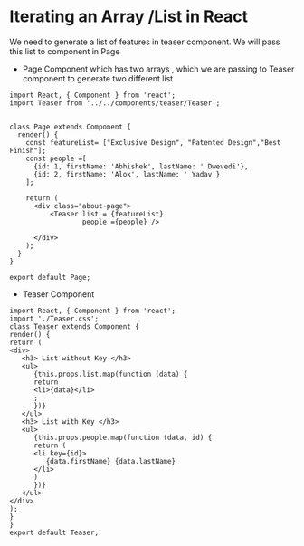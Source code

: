 # Iterating an Array /List in React


We need to generate a list of features in teaser component.
We will pass this list to <Teaser> component in Page

* Page Component which has two arrays , which we are passing to Teaser component to generate two different list

```
import React, { Component } from 'react';
import Teaser from '../../components/teaser/Teaser';


class Page extends Component {
  render() {
    const featureList= ["Exclusive Design", "Patented Design","Best Finish"];
    const people =[
      {id: 1, firstName: 'Abhishek', lastName: ' Dwevedi'},
      {id: 2, firstName: 'Alok', lastName: ' Yadav'}
    ];

    return (
      <div class="about-page">
          <Teaser list = {featureList}
                  people ={people} />
        
      </div>
    );
  }
}

export default Page;

```

* Teaser Component

```
import React, { Component } from 'react';
import './Teaser.css';
class Teaser extends Component {
render() {
return (
<div>
   <h3> List without Key </h3>
   <ul>
      {this.props.list.map(function (data) {
      return 
      <li>{data}</li>
      ;
      })}
   </ul>
   <h3> List with Key </h3>
   <ul>
      {this.props.people.map(function (data, id) {
      return (
      <li key={id}>
         {data.firstName} {data.lastName}
      </li>
      )
      })}
   </ul>
</div>
);
}
}
export default Teaser;

```

